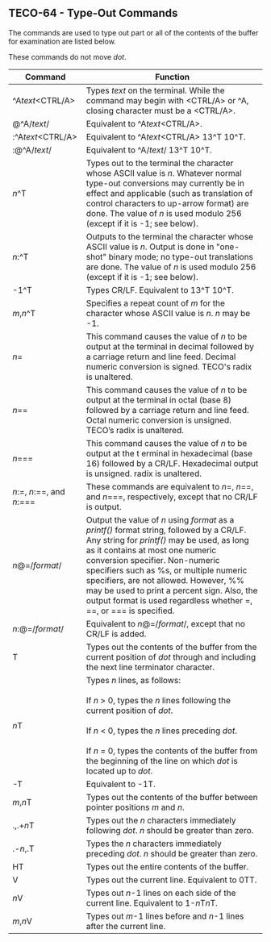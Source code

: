 ## TECO-64 - Type-Out Commands

The commands are used to type out part or all of the contents of
the buffer for examination are listed below.

These commands do not move *dot*.

| Command | Function |
| ------- | -------- |
| \^A*text*\<CTRL/A\> | Types *text* on the terminal. While the command may begin with \<CTRL/A\> or \^A, closing character must be a \<CTRL/A\>. |
| @^A/*text*/ | Equivalent to \^A*text*\<CTRL/A\>. |
| :\^A*text*\<CTRL/A\> | Equivalent to \^A*text*\<CTRL/A\> 13\^T 10\^T. |
| :@\^A/*text*/ | Equivalent to \^A/*text*/ 13\^T 10\^T. |
| *n*^T | Types out to the terminal the character whose ASCII value is *n*. Whatever normal type-out conversions may currently be in effect and applicable (such as translation of control characters to up-arrow format) are done. The value of *n* is used modulo 256 (except if it is -1; see below). |
| *n*:^T | Outputs to the terminal the character whose ASCII value is *n*. Output is done in "one-shot" binary mode; no type-out translations are done. The value of *n* is used modulo 256 (except if it is -1; see below). |
| -1^T | Types CR/LF. Equivalent to 13^T 10^T. |
| *m*,*n*^T | Specifies a repeat count of *m* for the character whose ASCII value is *n*. *n* may be -1. |
| *n*= | This command causes the value of *n* to be output at the terminal in decimal followed by a carriage return and line feed. Decimal numeric conversion is signed. TECO's radix is unaltered. |
| *n*== | This command causes the value of *n* to be output at the terminal in octal (base 8) followed by a carriage return and line feed. Octal numeric conversion is unsigned. TECO’s radix is unaltered. |
| *n*=== | This command causes the value of *n* to be output at the t erminal in hexadecimal (base 16) followed by a CR/LF. Hexadecimal output is unsigned. radix is unaltered. |
*n*:=, *n*:==, and *n*:=== | These commands are equivalent to *n*=, *n*==, and *n*===, respectively, except that no CR/LF is output. |
| *n*@=/*format*/ | Output the value of *n* using *format* as a *printf()* format string, followed by a CR/LF. Any string for *printf()* may be used, as long as it contains at most one numeric conversion specifier. Non-numeric specifiers such as %s, or multiple numeric specifiers, are not allowed. However, %% may be used to print a percent sign. Also, the output format is used regardless whether =, ==, or === is specified. |
| *n*:@=/*format*/ | Equivalent to *n*@=/*format*/, except that no CR/LF is added. |
| T | Types out the contents of the buffer from the current position of *dot* through and including the next line terminator character. |
| *n*T | Types *n* lines, as follows: <br><br>If *n* \> 0, types the *n* lines following the current position of *dot*. <br><br>If *n* \< 0, types the *n* lines preceding *dot*. <br><br>If *n* = 0, types the contents of the buffer from the beginning of the line on which *dot* is located up to *dot*. |
| -T | Equivalent to -1T. |
| *m*,*n*T | Types out the contents of the buffer between pointer positions *m* and *n*. |
| .,.+*n*T | Types out the *n* characters immediately following *dot*. *n* should be greater than zero. |
| .-*n*,.T | Types the *n* characters immediately preceding *dot*. *n* should be greater than zero. |
| HT | Types out the entire contents of the buffer. |
| V | Types out the current line. Equivalent to 0TT. |
| *n*V | Types out *n*-1 lines on each side of the current line. Equivalent to 1-*n*T*n*T. |
| *m*,*n*V | Types out *m*-1 lines before and *n*-1 lines after the current line. |

